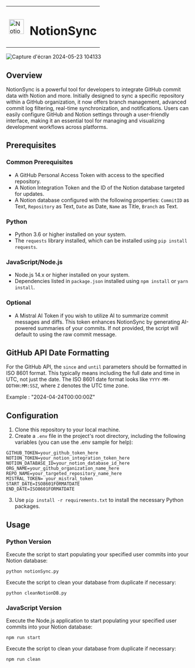 <table>
  <tr>
    <td><img src="https://github.com/Omcci/NotionSync/assets/119880787/ed46dda5-2e5d-4ae1-ba81-0d48a14ba369" alt="NotionSyncLogoWhite" width="40" /></td>
    <td><h1>NotionSync</h1></td>
  </tr>
</table>

![Capture d'écran 2024-05-23 104133](https://github.com/Omcci/NotionSync/assets/119880787/f4e06fbf-69c8-4eec-a29f-4987c0a8f25f)

## Overview

NotionSync is a powerful tool for developers to integrate GitHub commit data with Notion and more. Initially designed to sync a specific repository within a GitHub organization, it now offers branch management, advanced commit log filtering, real-time synchronization, and notifications. Users can easily configure GitHub and Notion settings through a user-friendly interface, making it an essential tool for managing and visualizing development workflows across platforms.

## Prerequisites

### Common Prerequisites

- A GitHub Personal Access Token with access to the specified repository.
- A Notion Integration Token and the ID of the Notion database targeted for updates.
- A Notion database configured with the following properties: `CommitID` as Text, `Repository` as Text, `Date` as Date, `Name` as Title, `Branch` as Text.

### Python

- Python 3.6 or higher installed on your system.
- The `requests` library installed, which can be installed using `pip install requests`.

### JavaScript/Node.js

- Node.js 14.x or higher installed on your system.
- Dependencies listed in `package.json` installed using `npm install` or `yarn install`.

### Optional

- A Mistral AI Token if you wish to utilize AI to summarize commit messages and diffs. This token enhances NotionSync by generating AI-powered summaries of your commits. If not provided, the script will default to using the raw commit message.

## GitHub API Date Formatting

For the GitHub API, the `since` and `until` parameters should be formatted in ISO 8601 format. This typically means including the full date and time in UTC, not just the date. The ISO 8601 date format looks like `YYYY-MM-DDTHH:MM:SSZ`, where `Z` denotes the UTC time zone.

Example : "2024-04-24T00:00:00Z"

## Configuration

1. Clone this repository to your local machine.
2. Create a `.env` file in the project's root directory, including the following variables (you can use the .env sample for help):

```
GITHUB_TOKEN=your_github_token_here
NOTION_TOKEN=your_notion_integration_token_here
NOTION_DATABASE_ID=your_notion_database_id_here
ORG_NAME=your_github_organization_name_here
REPO_NAME=your_targeted_repository_name_here
MISTRAL_TOKEN= your_mistral_token
START_DATE=ISO8601FORMATDATE
END_DATE=ISO8601FORMATDATE
```

3. Use `pip install -r requirements.txt` to install the necessary Python packages.

## Usage

### Python Version

Execute the script to start populating your specified user commits into your Notion database:

`python notionSync.py`

Execute the script to clean your database from duplicate if necessary:

`python cleanNotionDB.py`

### JavaScript Version

Execute the Node.js application to start populating your specified user commits into your Notion database:

`npm run start`

Execute the script to clean your database from duplicate if necessary:

`npm run clean`
